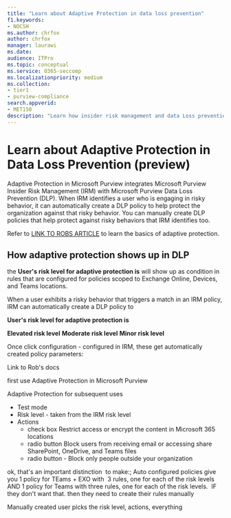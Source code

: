 ```yaml
---
title: "Learn about Adaptive Protection in data loss prevention"
f1.keywords:
- NOCSH
ms.author: chrfox
author: chrfox
manager: laurawi
ms.date:
audience: ITPro
ms.topic: conceptual
ms.service: O365-seccomp
ms.localizationpriority: medium
ms.collection:
- tier1
- purview-compliance
search.appverid:
- MET150
description: "Learn how insider risk management and data Loss prevention work together to dynamically protect your organization from risky user activities."
---
```


# Learn about Adaptive Protection in Data Loss Prevention (preview)

Adaptive Protection in Microsoft Purview integrates Microsoft Purview Insider Risk Management (IRM) with Microsoft Purview Data Loss Prevention (DLP). When IRM identifies a user who is engaging in risky behavior, it can automatically create a DLP policy to help protect the organization against that risky behavior. You can manually create DLP policies that help protect against risky behaviors that IRM identifies too.

Refer to [LINK TO ROBS ARTICLE](blah.md) to learn the basics of adaptive protection.

## How adaptive protection shows up in DLP




the **User's risk level for adaptive protection is** will show up as condition in rules that are configured for policies scoped to Exchange Online, Devices, and Teams locations.

When a user exhibits a risky behavior that triggers a match in an IRM policy, IRM can automatically create a DLP policy to 

**User's risk level for adaptive protection is**

**Elevated risk level**
**Moderate risk level**
**Minor risk level**

Once click configuration - configured in IRM, these get automatically created policy parameters:

Link to Rob's docs

first use Adaptive Protection in Microsoft Purview

Adaptive Protection for subsequent uses


- Test mode
- Risk level - taken from the IRM risk level
- Actions
    - check box Restrict access or encrypt the content in Microsoft 365 locations
    - radio button Block users from receiving email or accessing share SharePoint, OneDrive, and Teams files
    - radio button - Block only people outside your organization
  

ok, that's an important distinction  to make:; Auto configured policies give you 1 policy for TEams + EXO with  3 rules, one for each of the risk levels AND 1 policy for Teams with three rules, one for each of the risk levels.  IF they don't want that. then they need to create their rules manually



Manually created
user picks the risk level, actions, everything




